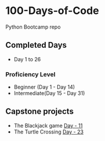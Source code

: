 # 100-Days-of-Code

Python Bootcamp repo

## Completed Days

- Day 1 to 26

### Proficiency Level

- Beginner (Day 1 - Day 14)
- Intermediate(Day 15 - Day 31)

## Capstone projects

- The Blackjack game [Day - 11](Day-10to19/Day-11)
- The Turtle Crossing [Day - 23](Day-20to29/Day-23)
